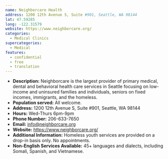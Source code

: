 ```yaml
---
name: Neighborcare Health
address: 1200 12th Avenue S, Suite #901, Seattle, WA 98144
lat: 47.59285
long: -122.31579
website: https://www.neighborcare.org/
categories:
  - Medical Clinics
supercategories:
  - Medical
features:
  - confidential
  - free
  - translation
---
```

- **Description:** Neighborcare is the largest provider of primary medical, dental and behavioral health care services in Seattle focusing on low-income and uninsured families and individuals, seniors on fixed incomes, immigrants, and the homeless.
- **Population served:** All welcome.
- **Address:** 1200 12th Avenue S, Suite #901, Seattle, WA 98144
- **Hours:** Wed-Thurs 6pm-9pm
- **Phone Number:** 206-633-7650
- **Email:** info@neighborcare.org
- **Website:** <https://www.neighborcare.org/>
- **Additional Information:** Homeless youth services are provided on a drop-in basis only. No appointments.
- **Non-English Services Available:** 45+ languages and dialects, including Somali, Spanish, and Vietnamese.
